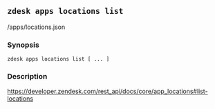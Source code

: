 ## `zdesk apps locations list`

/apps/locations.json

### Synopsis

    zdesk apps locations list [ ... ]

### Description

https://developer.zendesk.com/rest_api/docs/core/app_locations#list-locations

